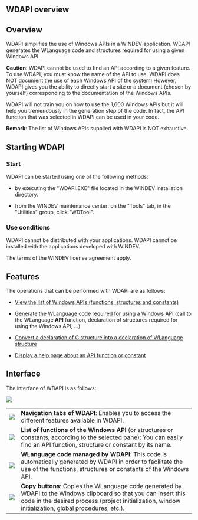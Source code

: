 


## WDAPI overview
			



<a name="NOTE1"></a>
<a name="NOTE1_1"></a>


## Overview
<a name="overview_ELTTEXTE000143"></a>
WDAPI simplifies the use of Windows APIs in a WINDEV application. WDAPI generates the WLanguage code and structures required for using a given Windows API.

**Caution**: WDAPI cannot be used to find an API according to a given feature. To use WDAPI, you must know the name of the API to use. 
WDAPI does NOT document the use of each Windows API of the system! However, WDAPI gives you the ability to directly start a site or a document (chosen by yourself) corresponding to the documentation of the Windows APIs.

WDAPI will not train you on how to use the 1,600 Windows APIs but it will help you tremendously in the generation step of the code. In fact, the API function that was selected in WDAPI can be used in your code.

**Remark**: The list of Windows APIs supplied with WDAPI is NOT exhaustive.

<a name="NOTE2"></a>
<a name="NOTE2_1"></a>


## Starting WDAPI
<a name="starting_wdapi_ELTTEXTE000167"></a>


### Start
<a name="start_ELTPARAGRAPHE000026"></a>

WDAPI can be started using one of the following methods:

- by executing the "WDAPI.EXE" file located in the WINDEV installation directory.

- from the WINDEV maintenance center: on the "Tools" tab, in the "Utilities" group, click "WDTool".



<a name="NOTE2_2"></a>


### Use conditions
<a name="use_conditions_ELTPARAGRAPHE000048"></a>

WDAPI cannot be distributed with your applications. WDAPI cannot be installed with the applications developed with WINDEV.

The terms of the WINDEV license agreement apply.

<a name="NOTE3"></a>
<a name="NOTE3_1"></a>


## Features
<a name="features_ELTTEXTE000197"></a>
The operations that can be performed with WDAPI are as follows:

- [View the list of Windows APIs (functions, structures and constants)](../WDAPI/3510004.md)

- [Generate the WLanguage code required for using a Windows API](../WDAPI/3510004.md) (call to the WLanguage **API** function, declaration of structures required for using the Windows  API, ...)

- [Convert a declaration of C structure into a declaration of WLanguage structure](../WDAPI/3510001.md)

- [Display a help page about an API function or constant](../WDAPI/3510002.md)




<a name="NOTE4"></a>
<a name="NOTE4_1"></a>


## Interface
<a name="interface_ELTTEXTE000221"></a>
The interface of WDAPI is as follows:

![](https://doc.pcsoft.fr/en-US/images/image.awp?langid=3&name=WDAPI%20-%20HC%20N%B0002%201.gif)




|   |   |
| --- | --- |
| ![](https://doc.pcsoft.fr/en-US/images/image.awp?langid=3&name=Cercle1.gif)<br> | **Navigation tabs of WDAPI**: Enables you to access the different features available in WDAPI. |
| ![](https://doc.pcsoft.fr/en-US/images/image.awp?langid=3&name=Cercle2.gif)<br> | **List of functions of the Windows API** (or structures or constants, according to the selected pane): You can easily find an API function, structure or constant by its name. |
| ![](https://doc.pcsoft.fr/en-US/images/image.awp?langid=3&name=Cercle3.gif)<br> | **WLanguage code managed by WDAPI**: This code is automatically generated by WDAPI in order to facilitate the use of the functions, structures or constants of the Windows API. |
| ![](https://doc.pcsoft.fr/en-US/images/image.awp?langid=3&name=Cercle4.gif)<br> | **Copy buttons**: Copies the WLanguage code generated by WDAPI to the Windows clipboard so that you can insert this code in the desired process (project initialization, window initialization, global procedures, etc.). |




